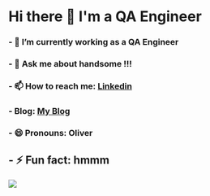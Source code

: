 # Hi there 👋 I'm a QA Engineer

### - 🔭 I’m currently working as a QA Engineer
### - 💬 Ask me about handsome !!!
### - 📫 How to reach me: [Linkedin](https://www.linkedin.com/in/ngocdd94/)
### - Blog: [My Blog](https://dangngocblogs.wordpress.com/)
### - 😄 Pronouns: Oliver
## - ⚡ Fun fact: hmmm
![](https://komarev.com/ghpvc/?username=ngocdd&color=green)
